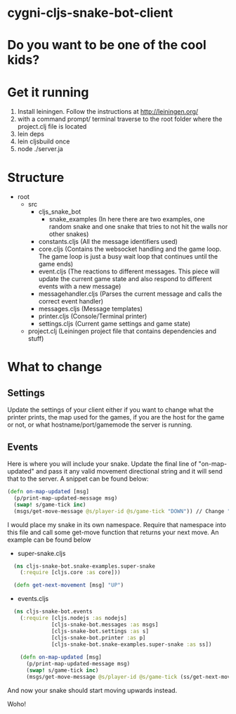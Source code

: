 # cygni-cljs-snake-bot-client

# Do you want to be one of the cool kids?


# Get it running

1. Install leiningen. Follow the instructions at http://leiningen.org/
2. with a command prompt/ terminal traverse to the root folder where the project.clj file is located
3. lein deps
4. lein cljsbuild once
5. node ./server.ja

# Structure

- root
  - src
    - cljs_snake_bot
      - snake_examples (In here there are two examples, one random snake and one snake that tries to not hit the walls nor other snakes)
    - constants.cljs (All the message identifiers used)
    - core.cljs (Contains the websocket handling and the game loop. The game loop is just a busy wait loop that continues until the game ends)
    - event.cljs (The reactions to different messages. This piece will update the current game state and also respond to different events with a new message)
    - messagehandler.cljs (Parses the current message and calls the correct event handler)
    - messages.cljs (Message templates)
    - printer.cljs (Console/Terminal printer)
    - settings.cljs (Current game settings and game state)
  - project.clj (Leiningen project file that contains dependencies and stuff)

# What to change

## Settings

Update the settings of your client either if you want to change what the printer prints, the map used for the games, if you are the host for the game or not, or what hostname/port/gamemode the server is running.

## Events

Here is where you will include your snake. Update the final line of "on-map-updated" and pass it any valid movement directional string and it will send that to the server. A snippet can be found below:

```clojure
(defn on-map-updated [msg]
  (p/print-map-updated-message msg)
  (swap! s/game-tick inc)
  (msgs/get-move-message @s/player-id @s/game-tick "DOWN")) // Change "DOWN" into something else
```

  I would place my snake in its own namespace. Require that namespace into this file and call some get-move function that returns your next move. An example can be found below
  
- super-snake.cljs
```clojure
  (ns cljs-snake-bot.snake-examples.super-snake
    (:require [cljs.core :as core]))

  (defn get-next-movement [msg] "UP")
```
  
- events.cljs
```clojure
  (ns cljs-snake-bot.events
    (:require [cljs.nodejs :as nodejs]
              [cljs-snake-bot.messages :as msgs]
              [cljs-snake-bot.settings :as s]
              [cljs-snake-bot.printer :as p]
              [cljs-snake-bot.snake-examples.super-snake :as ss])
              
    (defn on-map-updated [msg]
      (p/print-map-updated-message msg)
      (swap! s/game-tick inc)
      (msgs/get-move-message @s/player-id @s/game-tick (ss/get-next-movement msg))
```
And now your snake should start moving upwards instead.

Woho!
  
